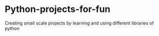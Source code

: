 # Python-projects-for-fun
Creating small scale projects by learning and using different libraries of python
